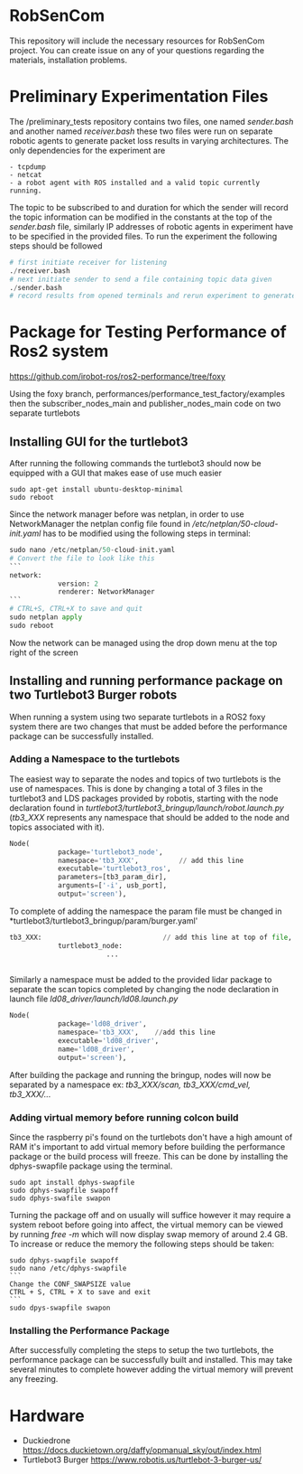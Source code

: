 # RobSenCom
This repository will include the necessary resources for RobSenCom project. You can create issue on any of your questions regarding the materials, installation problems.

# Preliminary Experimentation Files
The /preliminary_tests repository contains two files, one named *sender.bash* and another named *receiver.bash* these two files were run on separate robotic agents to generate packet loss results in varying architectures. The only dependencies for the experiment are 
```
- tcpdump
- netcat
- a robot agent with ROS installed and a valid topic currently running. 
```
The topic to be subscribed to and duration for which the sender will record the topic information can be modified in the constants at the top of the *sender.bash* file, similarly IP addresses of robotic agents in experiment have to be specified in the provided files.
To run the experiment the following steps should be followed
```python
# first initiate receiver for listening
./receiver.bash
# next initiate sender to send a file containing topic data given
./sender.bash
# record results from opened terminals and rerun experiment to generate an average packet loss
```

# Package for Testing Performance of Ros2 system
https://github.com/irobot-ros/ros2-performance/tree/foxy

Using the foxy branch, performances/performance_test_factory/examples then the subscriber_nodes_main and publisher_nodes_main code on two separate turtlebots

## Installing GUI for the turtlebot3

After running the following commands the turtlebot3 should now be equipped with a GUI that makes ease of use much easier
```
sudo apt-get install ubuntu-desktop-minimal
sudo reboot
```
Since the network manager before was netplan, in order to use NetworkManager the netplan config file found in */etc/netplan/50-cloud-init.yaml* has to be modified using the following steps in terminal:
````python
sudo nano /etc/netplan/50-cloud-init.yaml
# Convert the file to look like this
```
network:
            version: 2
            renderer: NetworkManager
```
# CTRL+S, CTRL+X to save and quit
sudo netplan apply
sudo reboot
````
Now the network can be managed using the drop down menu at the top right of the screen

## Installing and running performance package on two Turtlebot3 Burger robots
When running a system using two separate turtlebots in a ROS2 foxy system there are two changes that must be added before the performance package can be successfully installed. 

### Adding a Namespace to the turtlebots
The easiest way to separate the nodes and topics of two turtlebots is the use of namespaces. This is done by changing a total of 3 files in the turtlebot3 and LDS packages provided by robotis, starting with the node declaration found in *turtlebot3/turtlebot3_bringup/launch/robot.launch.py* (*tb3_XXX* represents any namespace that should be added to the node and topics associated with it).
```python
Node(
            package='turtlebot3_node',
            namespace='tb3_XXX',          // add this line
            executable='turtlebot3_ros',
            parameters=[tb3_param_dir],
            arguments=['-i', usb_port],
            output='screen'),
```
To complete of adding the namespace the param file must be changed in *turtlebot3/turtlebot3_bringup/param/burger.yaml'
```python
tb3_XXX:                              // add this line at top of file, properly indent following lines
            turtlebot3_node:
                        ...
            
```
Similarly a namespace must be added to the provided lidar package to separate the scan topics completed by changing the node declaration in launch file *ld08_driver/launch/ld08.launch.py*
```python
Node(
            package='ld08_driver',
            namespace='tb3_XXX',    //add this line
            executable='ld08_driver',
            name='ld08_driver',
            output='screen'),
```
After building the package and running the bringup, nodes will now be separated by a namespace ex: *tb3_XXX/scan, tb3_XXX/cmd_vel, tb3_XXX/...*

### Adding virtual memory before running colcon build
Since the raspberry pi's found on the turtlebots don't have a high amount of RAM it's important to add virtual memory before building the performance package or the build process will freeze. This can be done by installing the dphys-swapfile package using the terminal.
```
sudo apt install dphys-swapfile
sudo dphys-swapfile swapoff
sudo dphys-swafile swapon
```
Turning the package off and on usually will suffice however it may require a system reboot before going into affect, the virtual memory can be viewed by running *free -m* which will now display swap memory of around 2.4 GB. To increase or reduce the memory the following steps should be taken:
````
sudo dphys-swapfile swapoff
sudo nano /etc/dphys-swapfile
```
Change the CONF_SWAPSIZE value
CTRL + S, CTRL + X to save and exit
```
sudo dpys-swapfile swapon
````
### Installing the Performance Package
After successfully completing the steps to setup the two turtlebots, the performance package can be successfully built and installed. This may take several minutes to complete however adding the virtual memory will prevent any freezing.

# Hardware
- Duckiedrone
https://docs.duckietown.org/daffy/opmanual_sky/out/index.html
- Turtlebot3 Burger
https://www.robotis.us/turtlebot-3-burger-us/
